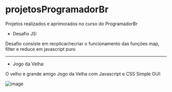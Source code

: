 # projetosProgramadorBr
Projetos realizados e aprimorados no curso do ProgramadorBr

- Desafio JS:

Desafio consiste em recplicar/recriar o funcionamento das funções map, filter e reduce em javascript puro

---
- Jogo da Velha:

O velho e grande amigo Jogo da Velha com Javascript e CSS
Simple GUI:


![image](https://user-images.githubusercontent.com/52689135/189731133-967071bc-11b5-4327-beb1-05f890ed0cad.png)
